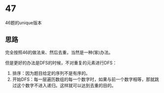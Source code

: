 # 47

46题的unique版本

## 思路

完全按照46的做法来、然后去重，当然是一种(笨)办法。

但是更好的办法是DFS的时候，不对重复的元素进行DFS：

1. 排序：因为题目给定的序列不是有序的。
2. 开始DFS：每一层遍历数组的每一个数字时，如果与前一个数字相等，那就跳过这个数字不进入递归。这样就可以达到去重的目的。
